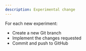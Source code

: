 ```yaml
---
description: Experimental change
---
```


For each new experiment:

- Create a new Git branch
- Implement the changes requested
- Commit and push to GitHub
